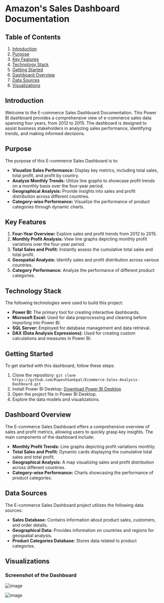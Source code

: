 
# Amazon's Sales Dashboard Documentation

## Table of Contents

1. [Introduction](#introduction)
2. [Purpose](#purpose)
3. [Key Features](#key-features)
4. [Technology Stack](#technology-stack)
5. [Getting Started](#getting-started)
6. [Dashboard Overview](#dashboard-overview)
7. [Data Sources](#data-sources)
8. [Visualizations](#visualizations)


## Introduction

Welcome to the E-commerce Sales Dashboard Documentation. This Power BI dashboard provides a comprehensive view of e-commerce sales data spanning four years, from 2012 to 2015. The dashboard is designed to assist business stakeholders in analyzing sales performance, identifying trends, and making informed decisions.

## Purpose

The purpose of this E-commerce Sales Dashboard is to:

- **Visualize Sales Performance:** Display key metrics, including total sales, total profit, and profit by country.
- **Analyze Monthly Trends:** Utilize line graphs to showcase profit trends on a monthly basis over the four-year period.
- **Geographical Analysis:** Provide insights into sales and profit distribution across different countries.
- **Category-wise Performance:** Visualize the performance of product categories through dynamic charts.

## Key Features

1. **Four-Year Overview:** Explore sales and profit trends from 2012 to 2015.
2. **Monthly Profit Analysis:** View line graphs depicting monthly profit variations over the four-year period.
3. **Total Sales and Profit:** Instantly assess the cumulative total sales and total profit.
4. **Geospatial Analysis:** Identify sales and profit distribution across various countries.
5. **Category Performance:** Analyze the performance of different product categories.

## Technology Stack

The following technologies were used to build this project:

- **Power BI:** The primary tool for creating interactive dashboards.
- **Microsoft Excel:** Used for data preprocessing and cleaning before importing into Power BI.
- **SQL Server:** Employed for database management and data retrieval.
- **DAX (Data Analysis Expressions):** Used for creating custom calculations and measures in Power BI.

## Getting Started

To get started with this dashboard, follow these steps:

1. Clone the repository: `git clone https://github.com/RupeshSankpal/Ecommerce-Sales-Analysis-Dashboard.git`
2. Install Power BI Desktop: [Download Power BI Desktop](https://powerbi.microsoft.com/en-us/desktop/)
3. Open the project file in Power BI Desktop.
4. Explore the data models and visualizations.

## Dashboard Overview

The E-commerce Sales Dashboard offers a comprehensive overview of sales and profit metrics, allowing users to quickly grasp key insights. The main components of the dashboard include:

- **Monthly Profit Trends:** Line graphs depicting profit variations monthly.
- **Total Sales and Profit:** Dynamic cards displaying the cumulative total sales and total profit.
- **Geographical Analysis:** A map visualizing sales and profit distribution across different countries.
- **Category-wise Performance:** Charts showcasing the performance of product categories.

## Data Sources

The E-commerce Sales Dashboard project utilizes the following data sources:

- **Sales Database:** Contains information about product sales, customers, and order details.
- **Geographical Data:** Provides information on countries and regions for geospatial analysis.
- **Product Categories Database:** Stores data related to product categories.

## Visualizations

### Screenshot of the Dashboard

![image](https://github.com/RupeshSankpal/Amazon-Ecommerce-Sales-Analysis-Dashboard/assets/129041496/17de711b-1e9b-4cf7-ad40-1c896abf4291)



![image](https://github.com/RupeshSankpal/Amazon-Ecommerce-Sales-Analysis-Dashboard/assets/129041496/35051e93-9517-4817-8619-658f5ba60410)







